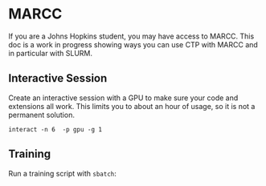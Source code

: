 # MARCC

If you are a Johns Hopkins student, you may have access to MARCC. This doc is a work in progress showing ways you can use CTP with MARCC and in particular with SLURM.

## Interactive Session

Create an interactive session with a GPU to make sure your code and extensions all work. This limits you to about an hour of usage, so it is not a permanent solution.
```
interact -n 6  -p gpu -g 1
```

## Training

Run a training script with `sbatch`:
```
```
